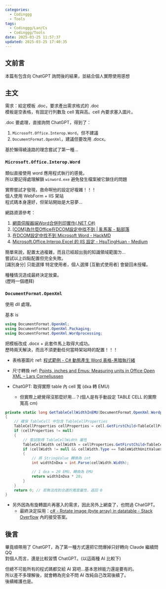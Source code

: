 ```yaml
---
categories:
  - Codinggg
  - Tools
tags:
  - Codinggg/Lan/Cs
  - Codinggg/Tools
date: 2025-03-25 11:57:37
updated: 2025-03-25 17:40:35
---
```

## 文前言

本篇有包含向 ChatGPT 詢問後的結果，並結合個人實際使用感想

<!-- more -->
## 主文

需求：給定模板 .doc，要求產出需求格式的 .doc  
模板是空表格，有固定行列數及 cell 寬與高。cell 內要求塞入圖片。

.doc 要處理，直接詢問 ChatGPT，得到了：
1. `Microsoft.Office.Interop.Word`，但不建議
2. `DocumentFormat.OpenXml`，建議但要改用 .docx。

基於懶得繞遠路的理念嘗試了第一種...

### `Microsoft.Office.Interop.Word`

類似直接使用 word 應用程式執行的感覺。  
所以要記得處理解鎖 `winword.exe` 避免發生檔案被它鎖住的問題

實際嘗試才發現，救命啊他的設定好複雜！！！  
個人使用 WebForm + IIS 架站  
程式碼本身還好，但架站開始是大惡夢...

網路資源參考：
1. [網頁伺服器端Word合併列印實作(.NET C#)](https://www.cc.ntu.edu.tw/chinese/epaper/home/20231220_006708.html)
2. [[COM]為什麼Office在DCOM設定中找不到 | 亂馬客 - 點部落](https://dotblogs.com.tw/rainmaker/2012/12/13/85621)
3. [在DCOM設定中找不到 Microsoft Word - HackMD](https://hackmd.io/@aO674exYRgWnn1BgZhND9A/SJUSZQ8Ss)
4. [Microsoft.Office.Interop.Excel 的 IIS 設定 - HsuTingHuan - Medium](https://medium.com/@s780609/microsoft-office-interop-excel-%E7%9A%84-iis-%E8%A8%AD%E5%AE%9A-0a7a48e0cc1a)

簡單來說，配置太過複雜，而且已經超出我的知識領域範圍ㄌ...  
嘗試以上四點配置但完全失敗。  
[識別身分] 只能選擇 特定使用者，個人選擇 [互動式使用者] 會變回未授權。

種種情況造成最終決定放棄。  
(歷時一個禮拜)

### `DocumentFormat.OpenXml`

使用 dll 處理。

基本 is
```cs
using DocumentFormat.OpenXml;
using DocumentFormat.OpenXml.Packaging;
using DocumentFormat.OpenXml.Wordprocessing;
```

把模板改成 .docx + 此套件馬上取得大成功。  
歷時兩天解決，而且不須更動任何當時架站時的配置！！！

- 表格塞圖片 ref: [程式範例 - C# 動態產生 Word 表格-黑暗執行緒](https://blog.darkthread.net/blog/openxml-word-table-example/)

- 尺寸轉換 ref: [Points, inches and Emus: Measuring units in Office Open XML – Lars Corneliussen](https://startbigthinksmall.wordpress.com/2010/01/04/points-inches-and-emus-measuring-units-in-office-open-xml/)

- ChatGPT: 取得實際 table 內 cell 寬 (dxa 轉 EMU)
	- 但實際上總覺得沒那麼好用...？(個人是有手動設定 TABLE CELL 的實際寬高 cm)
	
```cs
private static long GetTableCellWidthInEMU(DocumentFormat.OpenXml.Wordprocessing.TableCell cell)
{
	// 確保 TableCell 中包含 TableCellProperties
	TableCellProperties cellProperties = cell.GetFirstChild<TableCellProperties>();
	if (cellProperties != null)
	{
		// 嘗試取得 TableCellWidth 屬性
		TableCellWidth cellWidth = cellProperties.GetFirstChild<TableCellWidth>();
		if (cellWidth != null && cellWidth.Type == TableWidthUnitValues.Dxa)
		{
			// 將 StringValue 轉換為 int
			int widthInDxa = int.Parse(cellWidth.Width);

			// 1 dxa = 20 EMU，轉換為 EMU
			return widthInDxa * 20;
		}
	}
	return 0; // 若無法找到合適的寬度屬性，返回 0
}
```


- 另外因為有旋轉圖片再塞入的需求，因此另外上網查了，也問過 ChatGPT。
	- 最終決定採用：[c# - Rotate image (byte array) in datatable - Stack Overflow](https://stackoverflow.com/questions/25569827/rotate-image-byte-array-in-datatable) 內的接受答案。


## 後言

畢竟順帶用了 ChatGPT，為了第一種方式還把它問爆掉只好轉向 Claude 繼續問 QQ  
對個人而言，還是比較習慣 ChatGPT。(以這兩種 AI 比較下)

但總不可能所有的程式碼都交給 AI 寫吧...基本思辨能力還是要有的。  
所以差不多理解後，就會轉為完全不問 AI 改純自己改寫後續了。  
後續維護也是。